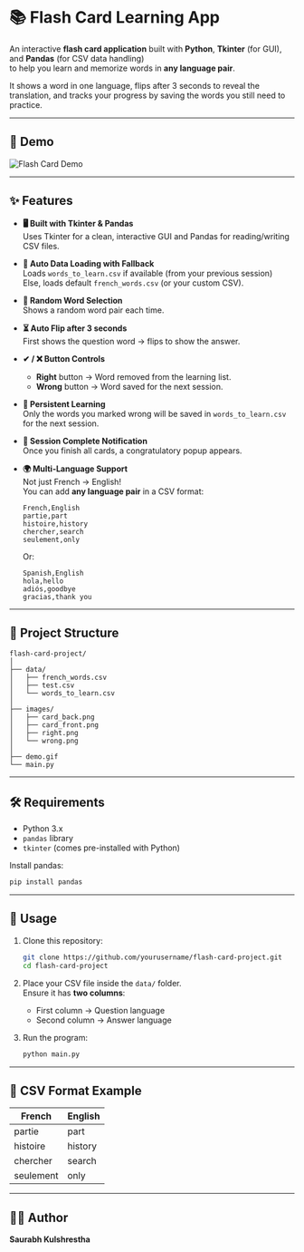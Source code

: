 # 📚 Flash Card Learning App

An interactive **flash card application** built with **Python**, **Tkinter** (for GUI), and **Pandas** (for CSV data handling)  
to help you learn and memorize words in **any language pair**.

It shows a word in one language, flips after 3 seconds to reveal the translation, and tracks your progress by saving the words you still need to practice.

---

## 🎥 Demo
![Flash Card Demo](demo.gif)

---

## ✨ Features

- **🖥 Built with Tkinter & Pandas**  
  Uses Tkinter for a clean, interactive GUI and Pandas for reading/writing CSV files.

- **📂 Auto Data Loading with Fallback**  
  Loads `words_to_learn.csv` if available (from your previous session)  
  Else, loads default `french_words.csv` (or your custom CSV).

- **🎲 Random Word Selection**  
  Shows a random word pair each time.

- **⏳ Auto Flip after 3 seconds**  
  First shows the question word → flips to show the answer.

- **✔ / ❌ Button Controls**  
  - **Right** button → Word removed from the learning list.  
  - **Wrong** button → Word saved for the next session.

- **💾 Persistent Learning**  
  Only the words you marked wrong will be saved in `words_to_learn.csv` for the next session.

- **📢 Session Complete Notification**  
  Once you finish all cards, a congratulatory popup appears.

- **🌍 Multi-Language Support**  
  Not just French → English!  
  You can add **any language pair** in a CSV format:
  ```csv
  French,English
  partie,part
  histoire,history
  chercher,search
  seulement,only
  ```
  Or:
  ```csv
  Spanish,English
  hola,hello
  adiós,goodbye
  gracias,thank you
  ```

---

## 📁 Project Structure

```
flash-card-project/
│
├── data/
│   ├── french_words.csv
│   ├── test.csv
│   └── words_to_learn.csv
│
├── images/
│   ├── card_back.png
│   ├── card_front.png
│   ├── right.png
│   └── wrong.png
│
├── demo.gif
└── main.py
```

---

## 🛠 Requirements

- Python 3.x  
- `pandas` library  
- `tkinter` (comes pre-installed with Python)

Install pandas:
```bash
pip install pandas
```

---

## 🚀 Usage

1. Clone this repository:
   ```bash
   git clone https://github.com/yourusername/flash-card-project.git
   cd flash-card-project
   ```

2. Place your CSV file inside the `data/` folder.  
   Ensure it has **two columns**:  
   - First column → Question language  
   - Second column → Answer language

3. Run the program:
   ```bash
   python main.py
   ```

---

## 📄 CSV Format Example

| French     | English  |
|------------|----------|
| partie     | part     |
| histoire   | history  |
| chercher   | search   |
| seulement  | only     |

---

## 👨‍💻 Author

**Saurabh Kulshrestha**
